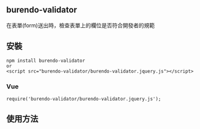 ## burendo-validator
在表單(form)送出時，檢查表單上的欄位是否符合開發者的規範
## 安裝
    npm install burendo-validator
    or
    <script src="burendo-validator/burendo-validator.jquery.js"></script>
### Vue
    require('burendo-validator/burendo-validator.jquery.js');
## 使用方法
